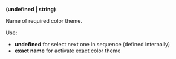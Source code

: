 **(undefined | string)**

Name of required color theme.

Use:

- **undefined** for select next one in sequence (defined internally)
- **exact name** for activate exact color theme
